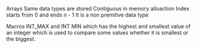 Arrays
    Same data types are stored 
    Contiguous in memory alloaction
    Index starts from 0 and ends n - 1 
    It  is a non premitive data type

Macros 
    INT_MAX and INT MIN which has the highest and smallest value of an integer which is used to compare some values whether it is smallest or the biggest.